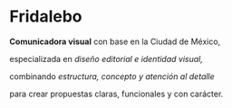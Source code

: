 # Fridalebo

**Comunicadora visual** con base en la Ciudad de México,

especializada en *diseño editorial e identidad visual,*

combinando *estructura, concepto y atención al detalle*

para crear propuestas claras, funcionales y con carácter.